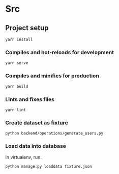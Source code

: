 # Src

## Project setup

```
yarn install
```

### Compiles and hot-reloads for development

```
yarn serve
```

### Compiles and minifies for production

```
yarn build
```

### Lints and fixes files

```
yarn lint
```

### Create dataset as fixture

```
python backend/operations/generate_users.py
```

### Load data into database

In virtualenv, run:

```
python manage.py loaddata fixture.json
```
